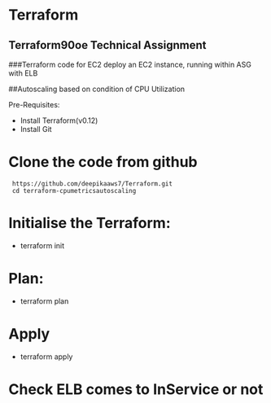 # Terraform

## Terraform90oe Technical Assignment

###Terraform code for EC2 deploy an EC2 instance, running within ASG with ELB


##Autoscaling based on condition of CPU Utilization

Pre-Requisites:

-   Install Terraform(v0.12)
-   Install Git

# Clone the code from github

     https://github.com/deepikaaws7/Terraform.git
     cd terraform-cpumetricsautoscaling

# Initialise the Terraform:

   - terraform init
   
   
# Plan:

  - terraform plan
  
# Apply
  
  - terraform apply
  
 # Check ELB comes to InService or not
 
 

